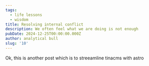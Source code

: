 ```yaml
---
tags:
  - life lessons
  - wisdom
title: Resolving internal conflict
description: We often feel what we are doing is not enough
pubDate: 2024-12-25T00:00:00.000Z
author: analytical bull
slug: '10'
---
```


Ok, this is another post which is to streeamline tinacms with astro
